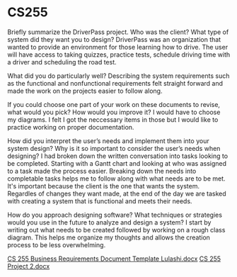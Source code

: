 # CS255



Briefly summarize the DriverPass project. Who was the client? What type of system did they want you to design?
DriverPass was an organization that wanted to provide an environment for those learning how to drive. The user will have access to taking quizzes, practice tests, schedule driving time
with a driver and scheduling the road test.

What did you do particularly well?
Describing the system requirements such as the functional and nonfunctional requirements felt straight forward and made the work on the projects easier to follow along.

If you could choose one part of your work on these documents to revise, what would you pick? How would you improve it?
I would have to choose my diagrams. I felt I got the neccessary items in those but I would like to practice working on proper documentation. 

How did you interpret the user’s needs and implement them into your system design? Why is it so important to consider the user’s needs when designing?
I had broken down the written conversation into tasks looking to be completed. Starting with a Gantt chart and looking at who was assigned to a task made the process easier. 
Breaking down the needs into completable tasks helps me to follow along with what needs are to be met. It's important because the client is the one that wants the system.
Regardles of changes they want made, at the end of the day we are tasked with creating a system that is functional and meets their needs. 

How do you approach designing software? What techniques or strategies would you use in the future to analyze and design a system?
I start by writing out what needs to be created followed by working on a rough class diagram. This helps me organize my thoughts and allows the creation process to be less overwhelming.




[CS 255 Business Requirements Document Template Lulashi.docx](https://github.com/rlulashi/CS255/files/12390135/CS.255.Business.Requirements.Document.Template.Lulashi.docx)
[CS 255 Project 2.docx](https://github.com/rlulashi/CS255/files/12390137/CS.255.Project.2.docx)
